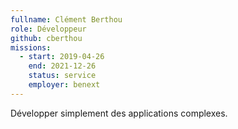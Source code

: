 ```yaml
---
fullname: Clément Berthou
role: Développeur
github: cberthou
missions:
  - start: 2019-04-26
    end: 2021-12-26
    status: service
    employer: benext
---
```


Développer simplement des applications complexes.
